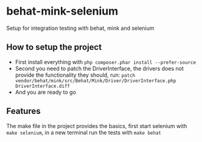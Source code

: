 behat-mink-selenium
===================

Setup for integration testing with behat, mink and selenium

How to setup the project
------------------------
* First install everything with `php composer.phar install --prefer-source`
* Second you need to patch the DriverInterface, the drivers does not provide the functionality they should, run: `patch vendor/behat/mink/src/Behat/Mink/Driver/DriverInterface.php DriverInterface.diff`
* And you are ready to go

Features
--------
The make file in the project provides the basics, first start selenium with `make selenium`, in a new terminal run the tests with `make behat`

